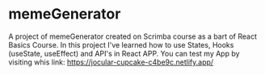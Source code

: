 # memeGenerator
A project of memeGenerator created on Scrimba course as a bart of React Basics Course.
In this project I've learned how to use States, Hooks (useState, useEffect) and API's in React APP.
You can test my App by visiting whis link: https://jocular-cupcake-c4be9c.netlify.app/
